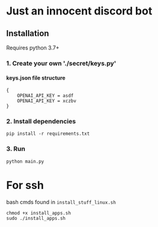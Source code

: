 # Just an innocent discord bot

## Installation
Requires python 3.7+

### 1. Create your own './secret/keys.py'

#### keys.json file structure

```
{
    OPENAI_API_KEY = asdf
    OPENAI_API_KEY = xczbv
}

```

### 2. Install dependencies

```
pip install -r requirements.txt
```

### 3. Run

```
python main.py
```

# For ssh
bash cmds found in `install_stuff_linux.sh`
```
chmod +x install_apps.sh
sudo ./install_apps.sh
```


